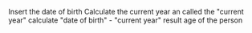 Insert the date of birth 
Calculate the current year an called the "current year" 
calculate "date of birth" - "current year"
result age of the person 

